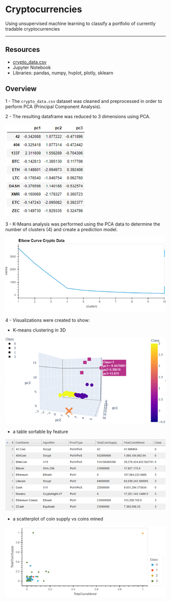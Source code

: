 # Cryptocurrencies


Using unsupervised machine learning to classify a portfolio of currently tradable cryptocurrencies

---

## Resources
- [crypto_data.csv](https://github.com/lnshewmo/Cryptocurrencies/blob/main/Resources/crypto_data.csv)
- Jupyter Notebook
- Libraries: pandas, numpy, hvplot, plotly, sklearn

## Overview

1 - The `crypto_data.csv` dataset was cleaned and preprocessed in order to perform PCA (Principal Component Analysis).

2 - The resulting dataframe was reduced to 3 dimensions using PCA.

![pca](https://github.com/lnshewmo/Cryptocurrencies/blob/main/Resources/PCA.png)

3 - K-Means analysis was performed using the PCA data to determine the number of clusters (4) and create a prediction model.

![elbow](https://github.com/lnshewmo/Cryptocurrencies/blob/main/Resources/elbow.png)

4 - Visualizations were created to show:
  
  - K-means clustering in 3D
  
  ![3D](https://github.com/lnshewmo/Cryptocurrencies/blob/main/Resources/3d_clusters.png)
  
  - a table sortable by feature

  ![hvtable](https://github.com/lnshewmo/Cryptocurrencies/blob/main/Resources/hv_table.png)
  
  - a scatterplot of coin supply vs coins mined

  ![2D](https://github.com/lnshewmo/Cryptocurrencies/blob/main/Resources/2d_clusters.png)







